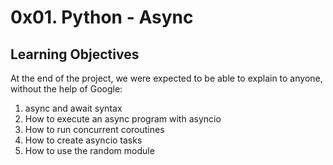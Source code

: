 # 0x01. Python - Async

## Learning Objectives
At the end of the project, we were expected to be able to explain to anyone, without the help of Google:

1. async and await syntax
1. How to execute an async program with asyncio
1. How to run concurrent coroutines
1. How to create asyncio tasks
1. How to use the random module